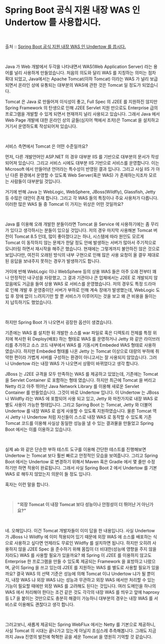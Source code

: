 # Spring Boot 공식 지원 내장 WAS 인 Undertow 를 사용합시다.

<br/>

출처 :: [Spring Boot 공식 지원 내장 WAS 인 Undertow 를 씁시다.](https://zepinos.tistory.com/35?category=797552)

<br/>

Java 가 Web 개발에서 두각을 나타내면서 WAS(Web Application Server) 라는 용어를 널리 사용하게 만들었습니다.
처음의 의도와 달리 WAS 를 지칭하는 의미는 점차 확대 되었고, Java에서는 Apache Tomcat(이하 Tomcat) 이라는 WAS 가 널리 보급되면서 온라인 상에 유통되는 대부분의 WAS에 관한 것은 Tomcat 일 정도가 되었습니다.

Tomcat 은 Java 로 만들어져 이식성이 좋고, Full Spec 의 J2EE 를 지원하진 않지만 Spring Framework 의 탄생으로 인해 J2EE Servlet 지원 만으로도 Enterprise 급의 프로그램을 개발할 수 있게 되면서 현재까지 널리 사용되고 있습니다.
그래서 Java 에서 Web Page 개발에 대한 온라인 상의 글들(심지어 책에서 조차)은 Tomcat 을 설치하고 거기서 운영하도록 작성되어져 있습니다.

<br/>

서비스 측면에서 Tomcat 은 어떤 수준일까요?

먼저, 다른 개발언어인 ASP.NET 의 경우 대부분 IIS 를 기반으로 대부분의 문서가 작성되어져 있습니다.
그리고 서비스 시에도 대부분 IIS 기반으로 서비스를 운영합니다.
이는 Microsoft 에서 만들어낸 언어라는 특수성이 반영된 결과 입니다.
그리고 사실 IIS 가 아닌 다른 환경에서 운영할 수 있도록 Web Server(혹은 WAS) 가 존재하는지조차 모르는 사람들이 대부분일 것입니다.

거기에 반해 Java 는 WebLogic, WebSphere, JBoss(Wildfly), Glassfish, Jetty 등 수많은 대안이 존재 합니다.
그리고 각 WAS 들의 특징이나 주요 사용처가 다릅니다.
이러한 많은 WAS 들 중 Tomcat 이 가지는 위상은 어떤 것일까요?

<br/>

Java 를 이용해 오래 개발한 분들이라면 Tomcat 을 Service 에 사용하기에는 좀 무리가 있다고 생각하시는 분들이 있으실 것입니다.
저의 경우 마지막 사용해본 Tomcat 버전이 Tomcat 8.5 인데, 많이 좋아졌다고는 하나, 시스템에 따라 원인도 모르게 Tomcat 이 동작하지 않는 문제가 한달 정도 안에 발생하는 서버가 많아서 주기적으로 모니터링 하면서 재시작을 해주곤 했습니다.
현재에는 그렇게까지 불안하진 않은 것으로 보입니다만, 여전히 오래된 방식의 내부 구현으로 인해 많은 사용 요청이 올 결우 제대로 된 응답을 보내주지 못하는 경우가 발생하기도 합니다.

거이에 반해 WebLogic 이나 WebSphere 등의 상용 WAS 들은 아주 오래 전부터 꽤나 안정적인 내구성을 자랑했고, 그 결과 기관이나 큰 업체에서는 J2EE 로 개발되지 않았음에도 거금을 들여 상용 WAS 로 서비스를 운영했습니다. 저의 경우도 특정 드라마로 인해 개발 후 운영중이던 서버가 부하로 인해 계속 장애가 발생했는데, WebLogic 도입 후 장애 없이 느려지기만 할 뿐 서비스가 이루어지는 것을 보고 왜 큰 비용을 들이는지 납득하기도 했었습니다.

<br/>

하지만 Spring Boot 가 나오면서 굉장한 옵션이 생겼습니다.

기존에는 WAS 를 설치한 뒤 개발한 소스를 war 파일로 혹은 디렉토리 전체를 특정 위치에 복사한 뒤 Deploy(배포) 하는 형태로 WAS 를 운영하거나 Jetty 와 같은 라이브러리를 추가하고 소스 코드 내부에서 WAS 를 기동시켜 Embeded WAS 형태로 사용하였습니다.
하지만 Embeded 형태롤 나온 Jetty 는 Tomcat 이상으로 대량의 부하에 취약한 편이라 가볍게 서버를 구성하는 환경이 아니고서는 잘 사용되지 않았습니다.
그러나 Undertow 라는 내장 WAS 가 나오면서 상황이 바뀌었다고 생각 합니다.

JBoss 는 J2EE 규격을 모두 만족하는 WAS 를 제공하고 있었는데, 기존에는 Tomcat 을 Servlet Container 로 포함하는 형태 였습니다.
하지만 최근에 Tomcat 을 버리고 Netty 라고 아주 뛰어난 Java Network Library 를 이용해 새로운 Servlet Container 를 만들었습니다.
그것이 바로 Undertow 입니다.
이 Undertow 는 JBoss 나 Wildfly 라는 WAS 에 포함되어 사용 되고 있고, Jetty 와 마찬가지로 내장 WAS 로 별도 사용이 가능한 형태입니다.
그리고 Spring Boot 는 Tomcat, Jetty 와 더불어 Undertow 를 내장 WAS 로 쉽게 사용할 수 있도록 지원하였습니다.
물론 Tomcat 역시 Jetty 나 Undertow 처럼 자신들이 스스로 내장 WAS 로 동작할 수 있도록 기존 Tomcat 코드를 이용해 사실상 동일한 성능을 낼 수 있는 결과물을 만들었고 Spring Boot 에서는 이를 이용하고 있습니다.

<br/>

실제 ab 와 같은 단순한 부하 테스트 도구를 이용해 간단한 테스트를 진행해보면 Undertow 는 Tomcat 보다 훨씬 빠르고 안정적인 모습을 보여줍니다. 그리고 Spring Boot 에서는 Undertow 로 변경하기 위해서 Maven 혹은 Gradle 에서 몇 줄만 수정 하기만 하면 적용이 완료됩니다.
그래서 사실 Spring Boot 2 에서 Undertow 를 기본 WAS 로 해두지 않았는지 의문이 들 정도 입니다.

혹자는 이런 말을 합니다.

<br/>

> **"외장 Tomcat 이 내장 Tomcat 보다 성능이나 안정성이 더 뛰어난 거 아닌가요?"**

<br/>

네. 오해입니다. 이건 Tomcat 개발자들이 이미 답을 한 내용입니다.
사실 Undertow 가 JBoss 나 Wildfly 에 이미 적용되어 있기 때문에 외장 WAS 에 소스를 배포하는 식으로 사용하고 싶다면 언제라도 무료인 Wildfly 를 설치하면 됩니다.
하지만 오히려 사용하지 않을 J2EE Spec 을 준수하기 위해 몸집이 더 비대한(성능에 영향을 주지 않을지라도) WAS 를 사용할 필요가 있을까요?
왜 Spring 이 J2EE 를 이용하지 않고도 Enterprise 한 프로그램을 만들 수 있도록 제공되는 Framework 을 표방하고 나왔으며, 굳이 Spring 을 쓰고 있는데 J2EE 를 지원하는 WAS 를 별도로 사용할 필요가 있을까요? 결국 WAS 의 선택 기준은 성능에 의해 Tomcat 이냐 Undertow 냐가 될 뿐이지, 내장 WAS 냐 외장 WAS 냐는 성능과 무관하고 외장 WAS 에서만 처리할 수 있는 기능이 필요할 때에만 외장 WAS 를 고려해도 된다는 것입니다. 여러 도메인을 하나의 WAS 에서 처리해야 한다는 조건 같은 것도 각각의 내장 WAS 를 띄우고 앞에 haproxy 등 L7 을 붙이는 것만으로도 충분히 해결이 가능하니 대부분의 경우는 내장 WAS 를 서비스로 이용해도 괜찮다고 생각 합니다.

<br/>

그러고보니, 새롭게 제공되는 Spring WebFlux 에서는 Netty 를 기본으로 제공하니, 사실 Tomcat 의 시대는 끝나가고 있는게 아닐지 조심스레 추측해봅니다. 그래도 지금까지 Java 진영의 발전에 혁혁한 공을 세운 Tomcat 을 영원히 기억할 것 같습니다.
